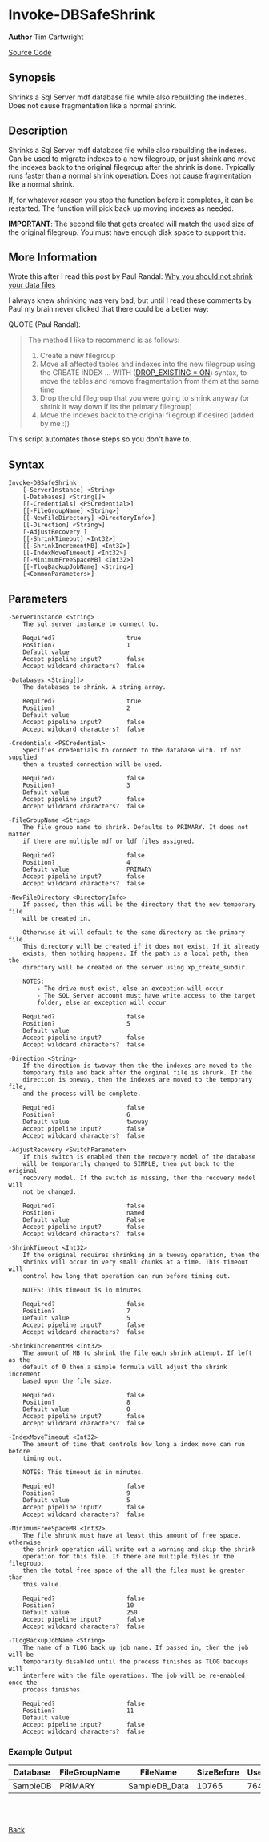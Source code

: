 
# Invoke-DBSafeShrink
**Author** Tim Cartwright

[Source Code](/tcdbtools/functions/Invoke-DBSafeShrink.ps1)

## Synopsis
Shrinks a Sql Server mdf database file while also rebuilding the indexes. Does not cause fragmentation like a normal shrink.

## Description
Shrinks a Sql Server mdf database file while also rebuilding the indexes. Can be used to migrate indexes to a new filegroup, or just shrink and move the indexes back to the original filegroup after the shrink is done. Typically runs faster than a normal shrink operation. Does not cause fragmentation like a normal shrink.

If, for whatever reason you stop the function before it completes, it can be restarted. The function will pick back up moving indexes as needed.

**IMPORTANT**: The second file that gets created will match the used size of the original filegroup. You must have enough disk space to support this.

## More Information     
Wrote this after I read this post by Paul Randal: <a href="https://www.sqlskills.com/blogs/paul/why-you-should-not-shrink-your-data-files/" target="_blank">Why you should not shrink your data files</a>  
    
I always knew shrinking was very bad, but until I read these comments by Paul my brain never clicked that there could be a better way:

QUOTE (Paul Randal):
    
>    The method I like to recommend is as follows:
>
> 1. Create a new filegroup
> 2. Move all affected tables and indexes into the new filegroup using the
> CREATE INDEX … WITH (<a href="https://learn.microsoft.com/en-us/sql/t-sql/statements/create-index-transact-sql?view=sql-server-ver16#drop_existing---on--off-" target="_blank">DROP_EXISTING = ON</a>) syntax, to move the tables
> and remove fragmentation from them at the same time
> 3. Drop the old filegroup that you were going to shrink anyway (or
> shrink it way down if its the primary filegroup)
> 4. Move the indexes back to the original filegroup if desired (added by me :))

This script automates those steps so you don't have to.

## Syntax
    Invoke-DBSafeShrink 
        [-ServerInstance] <String> 
        [-Databases] <String[]> 
        [[-Credentials] <PSCredential>] 
        [[-FileGroupName] <String>] 
        [[-NewFileDirectory] <DirectoryInfo>] 
        [[-Direction] <String>] 
        [-AdjustRecovery ] 
        [[-ShrinkTimeout] <Int32>] 
        [[-ShrinkIncrementMB] <Int32>] 
        [[-IndexMoveTimeout] <Int32>] 
        [[-MinimumFreeSpaceMB] <Int32>] 
        [[-TlogBackupJobName] <String>] 
        [<CommonParameters>]

## Parameters
    -ServerInstance <String>
        The sql server instance to connect to.

        Required?                    true
        Position?                    1
        Default value                
        Accept pipeline input?       false
        Accept wildcard characters?  false

    -Databases <String[]>
        The databases to shrink. A string array.

        Required?                    true
        Position?                    2
        Default value                
        Accept pipeline input?       false
        Accept wildcard characters?  false

    -Credentials <PSCredential>
        Specifies credentials to connect to the database with. If not supplied 
        then a trusted connection will be used.

        Required?                    false
        Position?                    3
        Default value                
        Accept pipeline input?       false
        Accept wildcard characters?  false

    -FileGroupName <String>
        The file group name to shrink. Defaults to PRIMARY. It does not matter 
        if there are multiple mdf or ldf files assigned.

        Required?                    false
        Position?                    4
        Default value                PRIMARY
        Accept pipeline input?       false
        Accept wildcard characters?  false

    -NewFileDirectory <DirectoryInfo>
        If passed, then this will be the directory that the new temporary file 
        will be created in.
        
        Otherwise it will default to the same directory as the primary file. 
        This directory will be created if it does not exist. If it already 
        exists, then nothing happens. If the path is a local path, then the 
        directory will be created on the server using xp_create_subdir.
        
        NOTES:
            - The drive must exist, else an exception will occur
            - The SQL Server account must have write access to the target 
            folder, else an exception will occur

        Required?                    false
        Position?                    5
        Default value                
        Accept pipeline input?       false
        Accept wildcard characters?  false

    -Direction <String>
        If the direction is twoway then the the indexes are moved to the 
        temporary file and back after the orginal file is shrunk. If the 
        direction is oneway, then the indexes are moved to the temporary file, 
        and the process will be complete.

        Required?                    false
        Position?                    6
        Default value                twoway
        Accept pipeline input?       false
        Accept wildcard characters?  false

    -AdjustRecovery <SwitchParameter>
        If this switch is enabled then the recovery model of the database 
        will be temporarily changed to SIMPLE, then put back to the original 
        recovery model. If the switch is missing, then the recovery model will 
        not be changed.

        Required?                    false
        Position?                    named
        Default value                False
        Accept pipeline input?       false
        Accept wildcard characters?  false

    -ShrinkTimeout <Int32>
        If the original requires shrinking in a twoway operation, then the 
        shrinks will occur in very small chunks at a time. This timeout will 
        control how long that operation can run before timing out.
        
        NOTES: This timeout is in minutes.

        Required?                    false
        Position?                    7
        Default value                5
        Accept pipeline input?       false
        Accept wildcard characters?  false

    -ShrinkIncrementMB <Int32>
        The amount of MB to shrink the file each shrink attempt. If left as the 
        default of 0 then a simple formula will adjust the shrink increment 
        based upon the file size.

        Required?                    false
        Position?                    8
        Default value                0
        Accept pipeline input?       false
        Accept wildcard characters?  false

    -IndexMoveTimeout <Int32>
        The amount of time that controls how long a index move can run before 
        timing out.
        
        NOTES: This timeout is in minutes.

        Required?                    false
        Position?                    9
        Default value                5
        Accept pipeline input?       false
        Accept wildcard characters?  false

    -MinimumFreeSpaceMB <Int32>
        The file shrunk must have at least this amount of free space, otherwise
        the shrink operation will write out a warning and skip the shrink 
        operation for this file. If there are multiple files in the filegroup, 
        then the total free space of the all the files must be greater than 
        this value.

        Required?                    false
        Position?                    10
        Default value                250
        Accept pipeline input?       false
        Accept wildcard characters?  false

    -TLogBackupJobName <String>
        The name of a TLOG back up job name. If passed in, then the job will be 
        temporarily disabled until the process finishes as TLOG backups will 
        interfere with the file operations. The job will be re-enabled once the 
        process finishes.

        Required?                    false
        Position?                    11
        Default value                
        Accept pipeline input?       false
        Accept wildcard characters?  false

### Example Output

| Database | FileGroupName | FileName | SizeBefore | UsedBefore | FreeBefore | SizeAfter | UsedAfter | FreeAfter |
| -------- | ------------- | -------- | ---------- | ---------- | ---------- | --------- | --------- | --------- |
| SampleDB | PRIMARY | SampleDB_Data | 10765 | 764 | 10001 | 818 | 764 | 54 |

<br/>
<br/>

[Back](/README.md)
